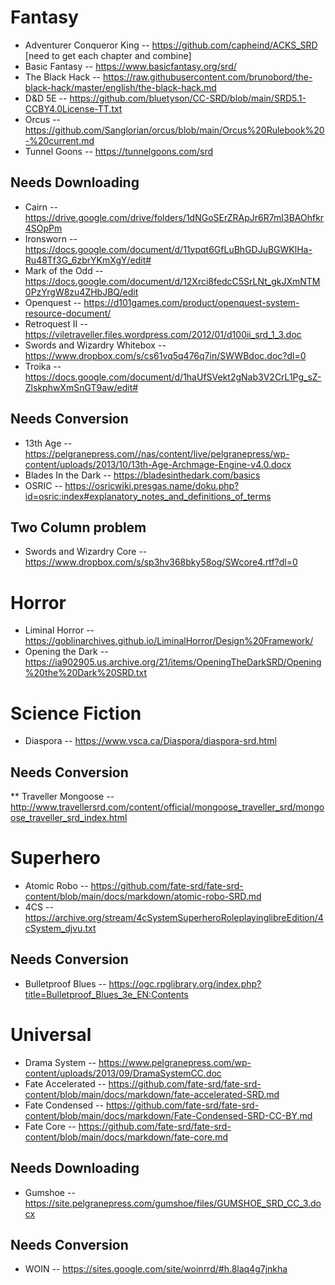 # Fantasy

* Adventurer Conqueror King -- https://github.com/capheind/ACKS_SRD [need to get each chapter and combine]
* Basic Fantasy -- https://www.basicfantasy.org/srd/
* The Black Hack -- https://raw.githubusercontent.com/brunobord/the-black-hack/master/english/the-black-hack.md
* D&D 5E -- https://github.com/bluetyson/CC-SRD/blob/main/SRD5.1-CCBY4.0License-TT.txt
* Orcus -- https://github.com/Sanglorian/orcus/blob/main/Orcus%20Rulebook%20-%20current.md
* Tunnel Goons -- https://tunnelgoons.com/srd

## Needs Downloading
* Cairn -- https://drive.google.com/drive/folders/1dNGoSErZRApJr6R7mI3BAOhfkr4SOpPm
* Ironsworn -- https://docs.google.com/document/d/11ypqt6GfLuBhGDJuBGWKlHa-Ru48Tf3G_6zbrYKmXgY/edit#
* Mark of the Odd -- https://docs.google.com/document/d/12Xrci8fedcC5SrLNt_gkJXmNTM0PzYrgW8zu4ZHbJBQ/edit
* Openquest -- https://d101games.com/product/openquest-system-resource-document/
* Retroquest II -- https://viletraveller.files.wordpress.com/2012/01/d100ii_srd_1_3.doc
* Swords and Wizardry Whitebox -- https://www.dropbox.com/s/cs61vq5q476q7in/SWWBdoc.doc?dl=0
* Troika -- https://docs.google.com/document/d/1haUfSVekt2gNab3V2CrL1Pg_sZ-ZlskphwXmSnGT9aw/edit#

## Needs Conversion
* 13th Age -- https://pelgranepress.com//nas/content/live/pelgranepress/wp-content/uploads/2013/10/13th-Age-Archmage-Engine-v4.0.docx
* Blades In the Dark -- https://bladesinthedark.com/basics
* OSRIC -- https://osricwiki.presgas.name/doku.php?id=osric:index#explanatory_notes_and_definitions_of_terms

## Two Column problem
* Swords and Wizardry Core -- https://www.dropbox.com/s/sp3hv368bky58og/SWcore4.rtf?dl=0

# Horror

* Liminal Horror -- https://goblinarchives.github.io/LiminalHorror/Design%20Framework/
* Opening the Dark -- https://ia902905.us.archive.org/21/items/OpeningTheDarkSRD/Opening%20the%20Dark%20SRD.txt

# Science Fiction

* Diaspora -- https://www.vsca.ca/Diaspora/diaspora-srd.html

## Needs Conversion
** Traveller Mongoose -- http://www.travellersrd.com/content/official/mongoose_traveller_srd/mongoose_traveller_srd_index.html

# Superhero
* Atomic Robo -- https://github.com/fate-srd/fate-srd-content/blob/main/docs/markdown/atomic-robo-SRD.md
* 4CS -- https://archive.org/stream/4cSystemSuperheroRoleplayinglibreEdition/4cSystem_djvu.txt

## Needs Conversion
* Bulletproof Blues -- https://ogc.rpglibrary.org/index.php?title=Bulletproof_Blues_3e_EN:Contents

# Universal

* Drama System -- https://www.pelgranepress.com/wp-content/uploads/2013/09/DramaSystemCC.doc
* Fate Accelerated -- https://github.com/fate-srd/fate-srd-content/blob/main/docs/markdown/fate-accelerated-SRD.md
* Fate Condensed -- https://github.com/fate-srd/fate-srd-content/blob/main/docs/markdown/Fate-Condensed-SRD-CC-BY.md
* Fate Core -- https://github.com/fate-srd/fate-srd-content/blob/main/docs/markdown/fate-core.md

## Needs Downloading
* Gumshoe -- https://site.pelgranepress.com/gumshoe/files/GUMSHOE_SRD_CC_3.docx

## Needs Conversion
* WOIN -- https://sites.google.com/site/woinrrd/#h.8laq4g7jnkha

